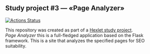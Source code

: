 ## Study project #3 — «Page Analyzer»
[![Actions Status](https://github.com/Boison88/python-project-83/workflows/hexlet-check/badge.svg)](https://github.com/Boison88/python-project-83/actions)

This repository was created as part of a [Hexlet study project](https://ru.hexlet.io/programs/python/projects/83).  
*Page Analyzer* this is a full-fledged application based on the Flask framework.
This is a site that analyzes the specified pages for SEO suitability.